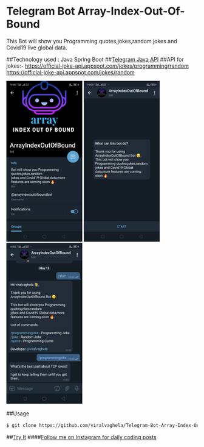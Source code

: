 # Telegram Bot Array-Index-Out-Of-Bound

This Bot will show you Programming quotes,jokes,random jokes and Covid19 live global data.

##Technology used : Java Spring Boot
##<a href="https://github.com/rubenlagus/TelegramBots">Telegram Java API</a>
##API for jokes:- 
https://official-joke-api.appspot.com/jokes/programming/random 	     
https://official-joke-api.appspot.com/jokes/random

<img src="./screenshots/1.png" alt="drawing" width="200">
<img src="./screenshots/2.png" alt="drawing" width="200">
<img src="./screenshots/4.png" alt="drawing" width="200">

##Usage
```bash
$ git clone https://github.com/viralvaghela/Telegram-Bot-Array-Index-Out-Of-Bound.git
```
##<a href="https://telegram.me/arrayindexoutofbound">Try It</a>
####<a href="https://instagram.com/coding_boy_">Follow me on Instagram for daily coding posts</a>